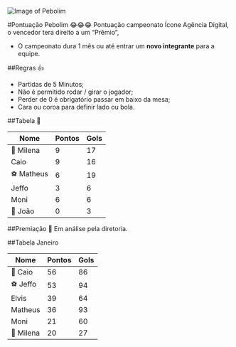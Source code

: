 ![Image of Pebolim](http://www.iconeinternet.com.br/copa.jpg?Ass)

#Pontuação Pebolim 😂😂😂
Pontuação campeonato Ícone Agência Digital, o vencedor tera direito a um “Prêmio”, 
* O campeonato dura 1 mês ou até entrar um **novo integrante** para a equipe.

##Regras 👍
* Partidas de 5 Minutos;
* Não é permitido rodar / girar o jogador;
* Perder de 0 é obrigatório passar em baixo da mesa;
* Cara ou coroa para definir lado ou bola.

##Tabela 👀

| Nome  | Pontos  | Gols  |  
|---|---|---|
| 👑 Milena | 9  |  17 |
| Caio | 9  | 16 |
| ⚽️ Matheus  |  6 |  19 |
| Jeffo | 3  |  6 |
| Moni |  6 | 6  |
| 🔦 João |  0 | 3  |


##Premiação 🎁
Em análise pela diretoria.



##Tabela Janeiro

| Nome  | Pontos  | Gols  |  
|---|---|---|
| 👑 Caio   | 56  | 86 |
| ⚽️ Jeffo  | 53  |  94 |
| Elvis  |  39 | 64  |
| Matheus  |  36 |  93 |
| Moni  |  21 | 60  |
| 🔦 Milena  | 20  |  27 |